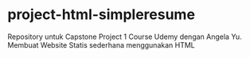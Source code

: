 # project-html-simpleresume
 Repository untuk Capstone Project 1 Course Udemy dengan Angela Yu. Membuat Website Statis sederhana menggunakan HTML
